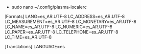 - sudo nano ~/.config/plasma-localerc

[Formats]
LANG=es_AR.UTF-8
LC_ADDRESS=es_AR.UTF-8
LC_MEASUREMENT=es_AR.UTF-8
LC_MONETARY=es_AR.UTF-8
LC_NAME=es_AR.UTF-8
LC_NUMERIC=es_AR.UTF-8
LC_PAPER=es_AR.UTF-8
LC_TELEPHONE=es_AR.UTF-8
LC_TIME=es_AR.UTF-8

[Translations]
LANGUAGE=es